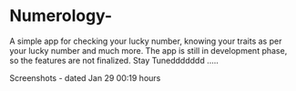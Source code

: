 # Numerology- 
A simple app for checking your lucky number, knowing your traits as per your lucky number and much more.
The app is still in development phase, so the features are not finalized.
Stay Tuneddddddd ..... 

Screenshots - dated Jan 29 00:19 hours

